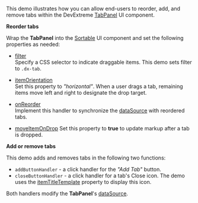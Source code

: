 This demo illustrates how you can allow end-users to reorder, add, and remove tabs within the DevExtreme [TabPanel](/Documentation/ApiReference/UI_Components/dxTabPanel/) UI component.     

**Reorder tabs**       

Wrap the **TabPanel** into the [Sortable](/Documentation/ApiReference/UI_Components/dxSortable/) UI component and set the following properties as needed:

- [filter](/Documentation/ApiReference/UI_Components/dxSortable/Configuration/#filter)         
Specify a CSS selector to indicate draggable items. This demo sets filter to `.dx-tab`.

- [itemOrientation](/Documentation/ApiReference/UI_Components/dxSortable/Configuration/#itemOrientation)           
Set this property to *"horizontal"*. When a user drags a tab, remaining items move left and right to designate the drop target.

- [onReorder](/Documentation/ApiReference/UI_Components/dxSortable/Configuration/#onReorder)       
Implement this handler to synchronize the [dataSource](/Documentation/ApiReference/UI_Components/dxTabPanel/Configuration/#dataSource) with reordered tabs.

- [moveItemOnDrop](/Documentation/ApiReference/UI_Components/dxSortable/Configuration/#moveItemOnDrop)
Set this property to **true** to update markup after a tab is dropped.

**Add or remove tabs**      

This demo adds and removes tabs in the following two functions:

- `addButtonHandler` - a click handler for the *"Add Tab"* button.
- `closeButtonHandler` - a click handler for a tab's Close icon. The demo uses the [itemTitleTemplate](/Documentation/ApiReference/UI_Components/dxTabPanel/Configuration/#itemTitleTemplate) property to display this icon.

Both handlers modify the **TabPanel**'s [dataSource](/Documentation/ApiReference/UI_Components/dxTabPanel/Configuration/#dataSource).